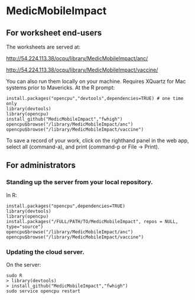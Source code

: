 MedicMobileImpact
=================

## For worksheet end-users

The worksheets are served at:

http://54.224.113.38/ocpu/library/MedicMobileImpact/anc/

http://54.224.113.38/ocpu/library/MedicMobileImpact/vaccine/

You can also run them locally on your machine.  Requires XQuartz for Mac systems prior to Mavericks.  At the R prompt:

    install.packages("opencpu","devtools",dependencies=TRUE) # one time only
    library(devtools)
    library(opencpu)
    install_github("MedicMobileImpact","fwhigh")
    opencpu$browse("/library/MedicMobileImpact/anc")
    opencpu$browse("/library/MedicMobileImpact/vaccine")
    
To save a record of your work, click on the righthand panel in the web app, select all (command-a), and print (command-p or File &rarr; Print).

## For administrators

### Standing up the server from your local repository.

In R:

    install.packages("opencpu",dependencies=TRUE)
    library(devtools)
    library(opencpu)
    install.packages("/FULL/PATH/TO/MedicMobileImpact", repos = NULL, type="source")
    opencpu$browse("/library/MedicMobileImpact/anc")
    opencpu$browse("/library/MedicMobileImpact/vaccine")
    
### Updating the cloud server.

On the server:

    sudo R
    > library(devtools)
    > install_github("MedicMobileImpact","fwhigh")
    sudo service opencpu restart

 
